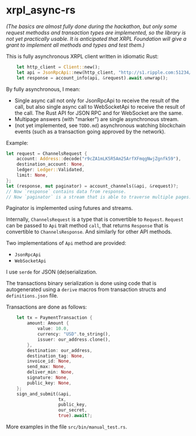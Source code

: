 # xrpl_async-rs

_(The basics are almost fully done during the hackathon, but only
some request methodss and transaction types are implemented, so the
library is not yet practically usable. It is anticipated that
XRPL Foundation will give a grant to implement all methods and types
and test them.)_

This is fully asynchronous XRPL client written in idiomatic Rust:

```rust
    let http_client = Client::new();
    let api = JsonRpcApi::new(http_client, "http://s1.ripple.com:51234/".to_owned());
    let response = account_info(api, &request).await.unwrap();
```

By fully asynchronous, I mean:
- Single async call not only for JsonRpcApi to receive the result of the call, but also single async call to WebSocketApi to receive the result of the call.
  The Rust API for JSON RPC and for WebSocket are the same.
- Multipage answers (with "marker") are single asynchronous stream.
- (not yet implemented, see `TODO.md`) asynchronous watching blockchain events (such as
  a transaction going approved by the network).

Example:
```rust
let request = ChannelsRequest {
    account: Address::decode("r9cZA1mLK5R5Am25ArfXFmqgNwjZgnfk59"),
    destination_account: None,
    ledger: Ledger::Validated,
    limit: None,   
};
let (response, mut paginator) = account_channels(&api, &request)?;
// Now `response` contains data from response.
// Now `paginator` is a stream that is able to traverse multiple pages.
```

Paginator is implemented using futures and streams.

Internally, `ChannelsRequest` is a type that is convertible to
`Request`. `Request` can be passed to `Api` trait method `call`, that
returns `Response` that is convertible to `ChannelsResponse`. And
similarly for other API methods.

Two implementations of `Api` method are provided:
* `JsonRpcApi`
* `WebSocketApi`

I use `serde` for JSON (de)serialization.

The transactions binary serialization is done using code that is
autogenerated using a `derive` macros from transaction structs and
`definitions.json` file.

Transactions are done as follows:
```rust
    let tx = PaymentTransaction {
        amount: Amount {
            value: 10.0,
            currency: "USD".to_string(),
            issuer: our_address.clone(),
        },
        destination: our_address,
        destination_tag: None,
        invoice_id: None,
        send_max: None,
        deliver_min: None,
        signature: None,
        public_key: None,
    };
    sign_and_submit(&api,
                    tx,
                    public_key,
                    our_secret,
                    true).await?;
```

More examples in the file `src/bin/manual_test.rs`.